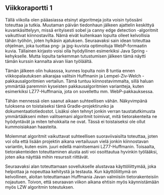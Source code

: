 ## Viikkoraportti 1

Tällä viikolla olen pääasiassa etsinyt algoritmeja joita voisin työssäni toteuttaa ja tutkia. Muutaman päivän tiedonhaun jälkeen ajattelin keskittyä kuvankäsittelyyn, missä erityisesti sobel ja canny edge detection -algoritmit vaikuttivat kiinnostavilta. Nämä eivät kuitenkaan lopulta olleet kelvollisia tähän työhön, joten hylkäsin ajatuksen. Seuraavaksi sain idean toteuttaa ohjelman, joka tuottaa png- ja jpg-kuvista optimoituja WebP-formaatin kuvia. Tällainen kirjasto voisi olla hyödyllinen esimerkiksi Java Spring -kehykselle. Mutta lopulta tarkemman tutustumisen jälkeen tämä näytti tämän kurssin kannalta aivan liian työläältä. 

Tämän jälkeen olin hukasssa, kunnes lopulta noin 8 tuntia ennen viikkopalautuksen aikarajaa valitsin Huffmanin ja Lempel-Ziv-Welch -pakkausalgoritmien vertailun. Tämä tuntuu kiinnostavimmalta, sillä haluan ymmärtää paremmin kyseisten pakkausalgoritmien variantteja, kuten esimerkiksi LZ77-Huffmania, jota on sovellettu mm. WebP-pakkauksessa.

Tähän mennessä olen saanut aikaan suhteellisen vähän. Näkyvimpänä tuloksena on toistaiseksi tämä Gradle-projektirunko ja dokumentaatiotiedostot. Lisäksi olen tehnyt jonkin verran taustatutkimusta ymmärtääkseni miten valitsemani algoritmit toimivat, mitä tietorakenteita ne hyödyntävät ja miten tehokkaita ne ovat. Tässä ei toistaiseksi ole ollut kummoisiakaan haasteita.

Molemmat algoritmit vaikuttavat suhteellisen suoraviivaisilta toteuttaa, joten voi olla että lisään projektin aikana vertailuuun vielä jonkin kiinnostavan variantin, kuten esim. juuri edellä mainitsemani LZ77-Huffmanin. Toisaalta, tietorakenteiden toteuttaminen alusta asti voi osoittautua hyvinkin työlääksi, joten aika näyttää mihin resurssit riittävät.   

Seuraavaksi alan toteuttamaan sovellukselle alustavaa käyttöliittymää, joka helpottaa ja nopeuttaa kehitystä ja testauta. Kun käyttöliittymä on kelvollinen, aloitan toteuttamaan Huffmania Javan valmiisiin tietorakenteisiin nojautuen. Toivon, että seuraavan viikon aikana ehtisin myös käynnistämään myös LZW algoritmin toteutuksen.

